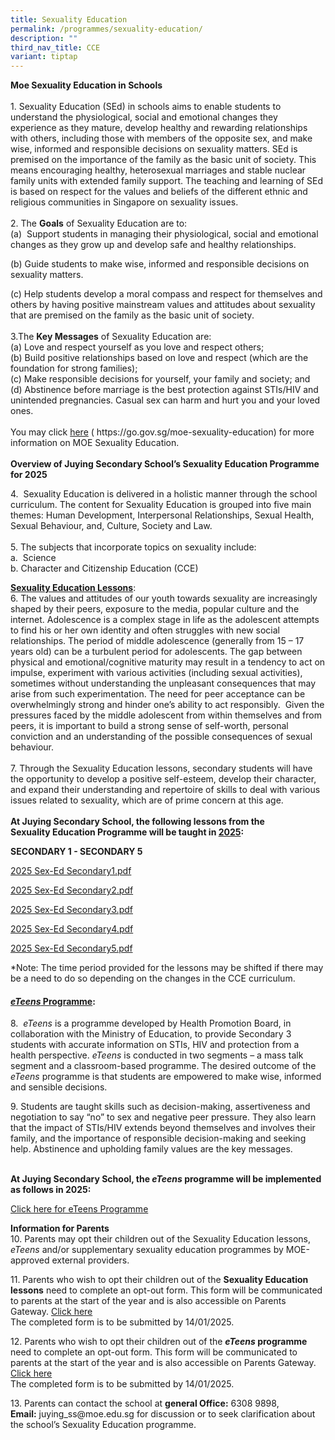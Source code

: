 ```yaml
---
title: Sexuality Education
permalink: /programmes/sexuality-education/
description: ""
third_nav_title: CCE
variant: tiptap
---
```

<p><strong>Moe Sexuality Education in Schools</strong>
<br>
<br>1.&nbsp;Sexuality Education (SEd) in schools aims to enable students to
understand the physiological, social and emotional changes they experience
as they mature, develop healthy and rewarding relationships with others,
including those with members of the opposite sex, and make wise, informed
and responsible decisions on sexuality matters. SEd is premised on the
importance of the family as the basic unit of society. This means encouraging
healthy, heterosexual marriages and stable nuclear family units with extended
family support. The teaching and learning of SEd is based on respect for
the values and beliefs of the different ethnic and religious communities
in Singapore on sexuality issues.
<br>
<br>2.&nbsp;The <strong>Goals</strong> of Sexuality Education are to:
<br>(a)&nbsp; Support students in managing their physiological, social and
emotional changes as they grow up and develop safe and healthy relationships.</p>
<p>(b) Guide students to make wise, informed and responsible decisions on
sexuality matters.</p>
<p>(c) Help students develop a moral compass and respect for themselves and
others by having positive mainstream values and attitudes about sexuality
that are premised on the family as the basic unit of society.
<br>
<br>3.The <strong>Key Messages</strong> of Sexuality Education are:
<br>(a) Love and respect yourself as you love and respect others;
<br>(b)&nbsp;Build positive relationships based on love and respect (which
are the foundation for strong families);
<br>(c)&nbsp;Make responsible decisions for yourself, your family and society;
and
<br>(d)&nbsp;Abstinence before marriage is the best protection against STIs/HIV
and unintended pregnancies. Casual sex can harm and hurt you and your loved
ones.
<br>
<br>You may click <a href="https://go.gov.sg/moe-sexuality-education" rel="noopener noreferrer nofollow" target="_blank">here</a> (
<a rel="noopener noreferrer nofollow" target="_blank">https://go.gov.sg/moe-sexuality-education</a>) for more information on
MOE Sexuality Education.
<br>
<br><strong>Overview of Juying Secondary School’s Sexuality Education Programme for 2025</strong>
</p>
<p>4.&nbsp; Sexuality Education is delivered in a holistic manner through
the school curriculum. The content for Sexuality Education is grouped into
five main themes: Human Development, Interpersonal Relationships, Sexual
Health, Sexual Behaviour, and, Culture, Society and Law.
<br>
<br>5.&nbsp;The subjects that incorporate topics on sexuality include:
<br>a.&nbsp; Science
<br>b. Character and Citizenship Education (CCE)
<br>
</p>
<p><strong><u>Sexuality Education Lessons</u></strong>:
<br>6.&nbsp;The values and attitudes of our youth towards sexuality are increasingly
shaped by their peers, exposure to the media, popular culture and the internet.
Adolescence is a complex stage in life as the adolescent attempts to find
his or her own identity and often struggles with new social relationships.
The period of middle adolescence (generally from 15 – 17 years old) can
be a turbulent period for adolescents. The gap between physical and emotional/cognitive
maturity may result in a tendency to act on impulse, experiment with various
activities (including sexual activities), sometimes without understanding
the unpleasant consequences that may arise from such experimentation. The
need for peer acceptance can be overwhelmingly strong and hinder one’s
ability to act responsibly.&nbsp; Given the pressures faced by the middle
adolescent from within themselves and from peers, it is important to build
a strong sense of self-worth, personal conviction and an understanding
of the possible consequences of sexual behaviour.
<br>
<br>7.&nbsp;Through the Sexuality Education lessons, secondary students will
have the opportunity to develop a positive self-esteem, develop their character,
and expand their understanding and repertoire of skills to deal with various
issues related to sexuality, which are of prime concern at this age.
<br>
<br><strong>At Juying Secondary School, the following lessons from the<br>Sexuality Education Programme will be taught in&nbsp;<u>2025</u>:</strong>
</p>
<p><strong>SECONDARY 1 - SECONDARY 5</strong>
</p>
<p></p>
<p><a href="https://docs.google.com/document/d/1faQQPenTrfSZQNL69LFZq_hciPG24v5J/edit?usp=sharing&amp;ouid=101558185724620304443&amp;rtpof=true&amp;sd=true" rel="noopener noreferrer nofollow" target="_blank">2025 Sex-Ed Secondary1.pdf</a>
</p>
<p></p>
<p><a href="https://docs.google.com/document/d/1E-Cz849K9vuyTtGGMIGfaxyiWQTpolvk/edit?usp=sharing&amp;ouid=101558185724620304443&amp;rtpof=true&amp;sd=true" rel="noopener noreferrer nofollow" target="_blank">2025 Sex-Ed Secondary2.pdf</a>
</p>
<p></p>
<p><a href="https://docs.google.com/document/d/1Imv7NuLdRjz-Mq961ErHDzwpaH0QhlwX/edit?usp=sharing&amp;ouid=101558185724620304443&amp;rtpof=true&amp;sd=true" rel="noopener noreferrer nofollow" target="_blank">2025 Sex-Ed Secondary3.pdf</a>
</p>
<p></p>
<p><a href="https://docs.google.com/document/d/1aOGxZQmmqkFH0IL9TjUCLEFuGTdThZgT/edit?usp=sharing&amp;ouid=101558185724620304443&amp;rtpof=true&amp;sd=true" rel="noopener noreferrer nofollow" target="_blank">2025 Sex-Ed Secondary4.pdf</a>
</p>
<p></p>
<p><a href="https://docs.google.com/document/d/1ur9xhV70h4CSFAj7lTCJtE6bX6p61PLE/edit?usp=sharing&amp;ouid=101558185724620304443&amp;rtpof=true&amp;sd=true" rel="noopener noreferrer nofollow" target="_blank">2025 Sex-Ed Secondary5.pdf</a>
</p>
<p>*Note: The time period provided for the lessons may be shifted if there
may be a need to do so depending on the changes in the CCE curriculum.
<br>
</p>
<h4><strong><em><u>eTeens</u></em><u> Programme</u></strong>:</h4>
<p>8.&nbsp;&nbsp;<em>eTeens</em> is a programme developed by Health Promotion
Board, in collaboration with the Ministry of Education, to provide Secondary
3 students with accurate information on STIs, HIV and protection from a
health perspective. <em>eTeens</em> is conducted in two segments – a mass
talk segment and a classroom-based programme. The desired outcome of the <em>eTeens</em> programme
is that students are empowered to make wise, informed and sensible decisions.</p>
<p>9.&nbsp;Students are taught skills such as decision-making, assertiveness
and negotiation to say “no” to sex and negative peer pressure. They also
learn that the impact of STIs/HIV extends beyond themselves and involves
their family, and the importance of responsible decision-making and seeking
help. Abstinence and upholding family values are the key messages.</p>
<p>
<br><strong>At Juying Secondary School, the <em>eTeens</em> programme will be implemented as follows in 2025:</strong>
<br>
</p>
<p><a href="https://docs.google.com/document/d/1mVXIT-Ja1_kAby1yE8NxwE8g8xyRvcME/edit?usp=sharing&amp;ouid=101558185724620304443&amp;rtpof=true&amp;sd=true" rel="noopener nofollow" target="_blank">Click here for eTeens Programme</a>
</p>
<p></p>
<p><strong>Information for Parents</strong>
<br>10.&nbsp;Parents may opt their children out of the Sexuality Education
lessons, <em>eTeens</em> and/or supplementary sexuality education programmes
by MOE-approved external providers.</p>
<p>11.&nbsp;Parents who wish to opt their children out of the <strong>Sexuality Education lessons</strong> need
to complete an opt-out form. This form will be communicated to parents
at the start of the year and is also accessible on Parents Gateway. <a href="https://form.gov.sg/677cde8c3d07871a255e7362" rel="noopener nofollow" target="_blank">Click here</a>
<br>The completed form is to be submitted by 14/01/2025.</p>
<p>12.&nbsp;Parents who wish to opt their children out of the <strong><em>eTeens</em> programme</strong> need
to complete an opt-out form. This form will be communicated to parents
at the start of the year and is also accessible on Parents Gateway. <a href="https://form.gov.sg/677ce3643fa286e2737f5248" rel="noopener nofollow" target="_blank">Click here</a>
<br>The completed form is to be submitted by 14/01/2025.</p>
<p>13.&nbsp;Parents can contact the school at <strong>general Office:</strong>&nbsp;6308
9898,
<br><strong>Email:</strong>&nbsp;<a rel="noopener noreferrer nofollow" target="_blank">juying_ss@moe.edu.sg</a> for
discussion or to seek clarification about the school’s Sexuality Education
programme.</p>